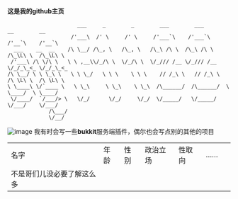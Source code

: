 **这是我的github主页**
```
                      ___     _        _        ___        ___        __        __     
                    /'___\  /' \     /' \     /'___`\    /'___`\    /'__`\    /'__`\           
  ___    __  __    /\ \__/ /\_, \   /\_, \   /\_\ /\ \  /\_\ /\ \  /\_\L\ \  /\_\L\ \  
 /'___\ /\ \/\ \   \ \ ,__\\/_/\ \  \/_/\ \  \/_/// /__ \/_/// /__ \/_/_\_<_ \/_/_\_<_ 
/\ \__/ \ \ \_\ \   \ \ \_/   \ \ \    \ \ \    // /_\ \   // /_\ \  /\ \L\ \  /\ \L\ \
\ \____\ \/`____ \   \ \_\     \ \_\    \ \_\  /\______/  /\______/  \ \____/  \ \____/
 \/____/  `/___/> \   \/_/      \/_/     \/_/  \/_____/   \/_____/    \/___/    \/___/ 
             /\___/                                                                    
             \/__/                                                                     
```
![image](https://github.com/MaiEmily/map/blob/master/public/image/20190528145810708.png)
我有时会写一些**bukkit**服务端插件，偶尔也会写点别的其他的项目

|              |    |    |      |     |    |   |
| ------------- | -- | -- | ---- | --- | -- | - |
| 名字 | 年龄 | 性别 | 政治立场 | 性取向 | …… |   |
| 不是哥们儿没必要了解这么多  |

